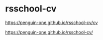 # rsschool-cv


https://penguin-one.github.io/rsschool-cv/cv


https://penguin-one.github.io/rsschool-cv/
